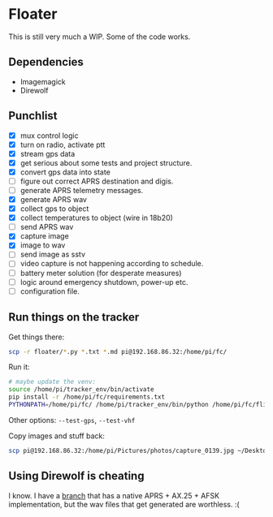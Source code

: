 # Floater

This is still very much a WIP.
Some of the code works.

## Dependencies

* Imagemagick
* Direwolf

## Punchlist

- [x] mux control logic
- [x] turn on radio, activate ptt
- [x] stream gps data
- [x] get serious about some tests and project structure.
- [x] convert gps data into state
- [ ] figure out correct APRS destination and digis.
- [ ] generate APRS telemetry messages.
- [x] generate APRS wav
- [x] collect gps to object
- [x] collect temperatures to object (wire in 18b20)
- [ ] send APRS wav
- [x] capture image
- [x] image to wav
- [ ] send image as sstv
- [ ] video capture is not happening according to schedule.
- [ ] battery meter solution (for desperate measures)
- [ ] logic around emergency shutdown, power-up etc.
- [ ] configuration file.

## Run things on the tracker

Get things there:
```bash
scp -r floater/*.py *.txt *.md pi@192.168.86.32:/home/pi/fc/
```

Run it:
```bash
# maybe update the venv:
source /home/pi/tracker_env/bin/activate
pip install -r /home/pi/fc/requirements.txt
PYTHONPATH=/home/pi/fc/ /home/pi/tracker_env/bin/python /home/pi/fc/flight_controller.py --init
```

Other options: `--test-gps`, `--test-vhf`

Copy images and stuff back:
```bash
scp pi@192.168.86.32:/home/pi/Pictures/photos/capture_0139.jpg ~/Desktop/test_photos/
```

## Using Direwolf is cheating

I know. I have a [branch](https://github.com/gdusbabek/floater/tree/native_afsk) that has a native
APRS + AX.25 + AFSK implementation, but the wav files that get generated are worthless. :(